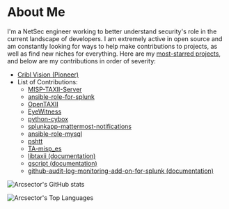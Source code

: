 # About Me

I'm a NetSec engineer working to better understand security's role in the current landscape of developers. I am extremely active in open source and am constantly looking for ways to help make contributions to projects, as well as find new niches for everything. Here are my [most-starred projects](https://github.com/arcsector?tab=repositories&q=&type=&language=&sort=stargazers), and below are my contributions in order of severity:

- [Cribl Vision (Pioneer)](https://github.com/criblio/criblvision?tab=readme-ov-file#about)
- List of Contributions:
  - [MISP-TAXII-Server](https://github.com/MISP/MISP-Taxii-Server/pulls?q=is:pr+author:arcsector)
  - [ansible-role-for-splunk](https://github.com/splunk/ansible-role-for-splunk/pulls?q=is:pr+author:arcsector)
  - [OpenTAXII](https://github.com/EclecticIQ/OpenTAXII/pulls?q=is:pr+author:arcsector)
  - [EyeWitness](https://github.com/RedSiege/EyeWitness/pulls?q=is:pr+author:arcsector)
  - [python-cybox](https://github.com/CybOXProject/python-cybox/pulls?q=is:pr+author:arcsector)
  - [splunkapp-mattermost-notifications](https://github.com/couloum/splunkapp-mattermost-notifications/pulls?q=is:pr+author:arcsector)
  - [ansible-role-mysql](https://github.com/geerlingguy/ansible-role-mysql/pulls?q=is:pr+author:arcsector)
  - [pshtt](https://github.com/cisagov/pshtt/pulls?q=is:pr+author:arcsector)
  - [TA-misp_es](https://github.com/splunk/TA-misp_es/pulls?q=is:pr+author:arcsector)
  - [libtaxii (documentation)](https://github.com/TAXIIProject/libtaxii/pulls?q=is:pr+author:arcsector)
  - [gscript (documentation)](https://github.com/gen0cide/gscript/pulls?q=is:pr+author:arcsector)
  - [github-audit-log-monitoring-add-on-for-splunk (documentation)](https://github.com/splunk/github-audit-log-monitoring-add-on-for-splunk/pulls?q=is:pr+author:arcsector)

![Arcsector's GitHub stats](https://github-readme-stats.vercel.app/api?username=arcsector&show_icons=true&theme=outrun)

![Arcsector's Top Languages](https://github-readme-stats.vercel.app/api/top-langs/?username=arcsector&layout=compact&theme=outrun)

<!--
**arcsector/arcsector** is a ✨ _special_ ✨ repository because its `README.md` (this file) appears on your GitHub profile.

Here are some ideas to get you started:

- 🔭 I’m currently working on ...
- 🌱 I’m currently learning ...
- 👯 I’m looking to collaborate on ...
- 🤔 I’m looking for help with ...
- 💬 Ask me about ...
- 📫 How to reach me: ...
- 😄 Pronouns: ...
- ⚡ Fun fact: ...
-->

